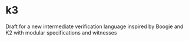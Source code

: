 # k3
Draft for a new intermediate verification language inspired by Boogie and K2 with modular specifications and witnesses
